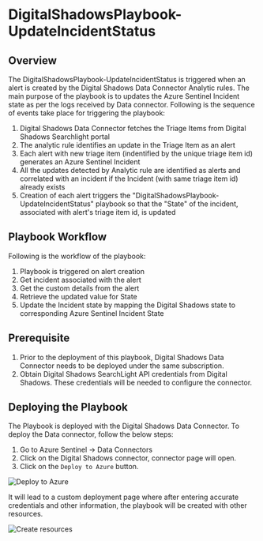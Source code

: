 # DigitalShadowsPlaybook-UpdateIncidentStatus

## Overview
The DigitalShadowsPlaybook-UpdateIncidentStatus is triggered when an alert is created by the Digital Shadows Data Connector Analytic rules. The main purpose of the playbook is to updates the Azure Sentinel Incident state as per the logs received by Data connector. Following is the sequence of events take place for triggering the playbook:

1. Digital Shadows Data Connector fetches the Triage Items from Digital Shadows Searchlight portal
1. The analytic rule identifies an update in the Triage Item as an alert
1. Each alert with new triage item (indentified by the unique triage item id) generates an Azure Sentinel Incident
1. All the updates detected by Analytic rule are identified as alerts and correlated with an incident if the Incident (with same triage item id) already exists
1. Creation of each alert triggers the "DigitalShadowsPlaybook-UpdateIncidentStatus" playbook so that the "State" of the incident, associated with alert's triage item id, is updated

## Playbook Workflow
Following is the workflow of the playbook:
1. Playbook is triggered on alert creation
1. Get incident associated with the alert
1. Get the custom details from the alert
1. Retrieve the updated value for State
1. Update the Incident state by mapping the Digital Shadows state to corresponding Azure Sentinel Incident State

## Prerequisite
1. Prior to the deployment of this playbook, Digital Shadows Data Connector needs to be deployed under the same subscription.
1. Obtain Digital Shadows SearchLight API credentials from Digital Shadows. These credentials will be needed to configure the connector.

## Deploying the Playbook
The Playbook is deployed with the Digital Shadows Data Connector. To deploy the Data connector, follow the below steps:
1. Go to Azure Sentinel -> Data Connectors
1. Click on the Digital Shadows connector, connector page will open. 
1. Click on the `Deploy to Azure` button.   

![Deploy to Azure](https://user-images.githubusercontent.com/88835344/143393168-018f97fb-95c1-4884-ba93-09306dd168b0.png)


It will lead to a custom deployment page where after entering accurate credentials and other information, the playbook will be created with other  resources. 

![Create resources](https://user-images.githubusercontent.com/88835344/142581668-5d5dd767-55a2-49fc-a9c9-eb458f75a2a7.png)
